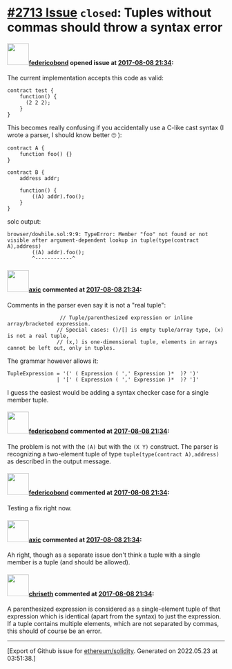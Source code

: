 # [\#2713 Issue](https://github.com/ethereum/solidity/issues/2713) `closed`: Tuples without commas should throw a syntax error

#### <img src="https://avatars.githubusercontent.com/u/138426?u=3117125771b06e3aa8da468c8f41e4038d717974&v=4" width="50">[federicobond](https://github.com/federicobond) opened issue at [2017-08-08 21:34](https://github.com/ethereum/solidity/issues/2713):

The current implementation accepts this code as valid:

```
contract test {
    function() {
      (2 2 2);
    }
}
```

This becomes really confusing if you accidentally use a C-like cast syntax (I wrote a parser, I should know better 🙄 ):

```
contract A {
    function foo() {}
}

contract B {
    address addr;
    
    function() {
        ((A) addr).foo();
    }
}
```

solc output:

```
browser/dowhile.sol:9:9: TypeError: Member "foo" not found or not visible after argument-dependent lookup in tuple(type(contract A),address)
        ((A) addr).foo();
        ^------------^
```

#### <img src="https://avatars.githubusercontent.com/u/20340?v=4" width="50">[axic](https://github.com/axic) commented at [2017-08-08 21:34](https://github.com/ethereum/solidity/issues/2713#issuecomment-321091433):

Comments in the parser even say it is not a "real tuple":
```
                 // Tuple/parenthesized expression or inline array/bracketed expression.
                // Special cases: ()/[] is empty tuple/array type, (x) is not a real tuple,
                // (x,) is one-dimensional tuple, elements in arrays cannot be left out, only in tuples.
```

The grammar however allows it:
```
TupleExpression = '(' ( Expression ( ',' Expression )*  )? ')'
                | '[' ( Expression ( ',' Expression )*  )? ']'
```

I guess the easiest would be adding a syntax checker case for a single member tuple.

#### <img src="https://avatars.githubusercontent.com/u/138426?u=3117125771b06e3aa8da468c8f41e4038d717974&v=4" width="50">[federicobond](https://github.com/federicobond) commented at [2017-08-08 21:34](https://github.com/ethereum/solidity/issues/2713#issuecomment-321092047):

The problem is not with the `(A)` but with the `(X Y)` construct. The parser is recognizing a two-element tuple of type `tuple(type(contract A),address)` as described in the output message.

#### <img src="https://avatars.githubusercontent.com/u/138426?u=3117125771b06e3aa8da468c8f41e4038d717974&v=4" width="50">[federicobond](https://github.com/federicobond) commented at [2017-08-08 21:34](https://github.com/ethereum/solidity/issues/2713#issuecomment-321092144):

Testing a fix right now.

#### <img src="https://avatars.githubusercontent.com/u/20340?v=4" width="50">[axic](https://github.com/axic) commented at [2017-08-08 21:34](https://github.com/ethereum/solidity/issues/2713#issuecomment-321092858):

Ah right, though as a separate issue don't think a tuple with a single member is a tuple (and should be allowed).

#### <img src="https://avatars.githubusercontent.com/u/9073706?v=4" width="50">[chriseth](https://github.com/chriseth) commented at [2017-08-08 21:34](https://github.com/ethereum/solidity/issues/2713#issuecomment-321206337):

A parenthesized expression is considered as a single-element tuple of that expression which is identical (apart from the syntax) to just the expression. If a tuple contains multiple elements, which are not separated by commas, this should of course be an error.


-------------------------------------------------------------------------------



[Export of Github issue for [ethereum/solidity](https://github.com/ethereum/solidity). Generated on 2022.05.23 at 03:51:38.]
